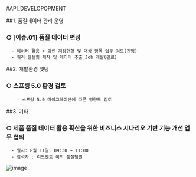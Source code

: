 #API_DEVELOPOPMENT

##1. 품질데이터 관리 운영
###  ○ [이슈.01] 품질 데이터 편성
      - 데이터 활용 > 와인 저장현황 및 대상 항목 업무 검토(진행)
      - 쿼리 템플릿 제작 및 데이터 추출 Job 개발(완료)

##2. 개발환경 셋팅
###  ○ 스프링 5.0 환경 검토
        - 스프링 5.0 마이그레이션에 따른 영향도 검토
##3. 기타
###  ○ 제품 품질 데이터 활용 확산을 위한 비즈니스 시나리오 기반 기능 개선 업무 협의
      - 일시: 8월 11일, 09:30 ~ 11:00
      - 참석자 : 리드멘토 이외 품질팀원

![image](https://user-images.githubusercontent.com/61863242/173391338-b615b8da-2bcd-46b9-910c-563b2b8a4988.png)
